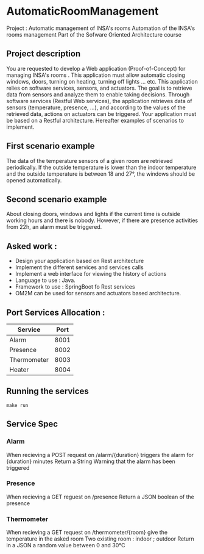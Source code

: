 # AutomaticRoomManagement
Project : Automatic management of INSA's rooms  Automation of the INSA's rooms management
Part of the Sofware Oriented Architecture course

## Project description
You are requested to develop a Web application (Proof-of-Concept) for managing  INSA's rooms . 
This application must allow automatic closing windows, doors, turning on heating, turning off lights ... etc. 
This application relies on software services, sensors, and actuators. The goal is to retrieve data from sensors and analyze them to enable taking decisions.
Through software services (Restful Web services), the application retrieves data of sensors (temperature, presence, ...), and according to the values of the retrieved data, actions on actuators can be triggered. Your application must be based on a Restful architecture.  Hereafter examples of scenarios to implement. 

## First scenario example
The data of the temperature sensors of a given room are retrieved periodically. If the outside temperature is lower than the indoor temperature and the outside temperature is between 18 and 27°, the windows should be opened automatically.  

## Second scenario example
About closing doors, windows and lights if the current time is outside working hours and there is nobody. However, if there are presence activities from 22h, an alarm must be triggered.

## Asked work  :  
- Design your application based on Rest architecture
- Implement the different services and services calls
- Implement a web interface for viewing the history of actions
- Language to use : Java.   
- Framework to use : SpringBoot fo Rest services  
- OM2M can be used for sensors and actuators based architecture.

## Port Services Allocation : 
| Service     | Port        |
| ----------- | ----------- |
| Alarm       | 8001        |
| Presence    | 8002        |
| Thermometer | 8003        |
| Heater      | 8004        |

## Running the services
`make run`

## Service Spec

### Alarm
When recieving a POST request on /alarm/{duration} triggers the alarm for {duration} minutes
Return a String Warning that the alarm has been triggered

### Presence
When recieving a GET reguest on /presence
Return a JSON boolean of the presence

### Thermometer
When recieving a GET request on /thermometer/{room} give the temperature in the asked room
Two existing room : indoor ; outdoor
Return in a JSON a random value between 0 and 30°C
